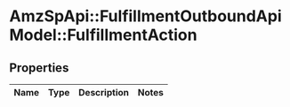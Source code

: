 # AmzSpApi::FulfillmentOutboundApiModel::FulfillmentAction

## Properties
Name | Type | Description | Notes
------------ | ------------- | ------------- | -------------


